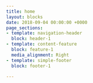 ```yaml
---
title: home
layout: blocks
date: 2018-09-04 00:00:00 +0000
page_sections:
- template: navigation-header
  block: header-1
- template: content-feature
  block: feature-1
  media_alignment: Right
- template: simple-footer
  block: footer-1

---
```

